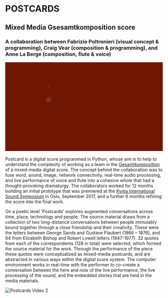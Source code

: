 # POSTCARDS
## Mixed Media Gsesamtkomposition score
### A collaboration between Fabrizio Poltronieri (visual concept & programming), Craig Vear (composition & programming), and Anne La Berge (composition, flute & voice)

![Postcards Video 1](videos/piLoversVideo1.gif)

Postcard is a digital score programmed in Python, whose aim is to help to understand the complexity of working as a team in the [Gesamtkomposition](https://www.tandfonline.com/doi/abs/10.1080/14794713.2015.1121711) of a mixed-media digital score. The concept behind the collaboration was to fuse word, sound, image, network connectivity, real-time audio processing, and live performance of voice and flute into a cohesive whole that had a thought-provoking dramaturgy. The collaborators worked for 12 months building an initial prototype that was premiered at the [Kyma International Sound Symposium](https://kiss2017.symbolicsound.com/) in Oslo, September 2017, and a further 6 months refining the score into the final work.

On a poetic level 'Postcards' explores augmented conversations across time, place, technology and people. The source material draws from a collection of two long-distance conversations between people immutably bound together through a close friendship and their creativity. These were the letters between George Sands and Gustave Flaubert (1866 – 1876), and 64 from Elizabeth Bishop and Robert Lowell letters (1947-1977). 32 quotes from each of the correspondents (128 in total) were selected, which formed the source material for the work. Through the performance of the piece these quotes were conceptualized as mixed-media postcards, and are abstracted in various ways within the digital score system. The computer environment works in real-time with the performer to co-create a conversation between the here and now of the live performance, the live processing of the sound, and the embedded stories that are held in the media materials.

![Postcards Video 2](videos/piLoversVideo2.gif)